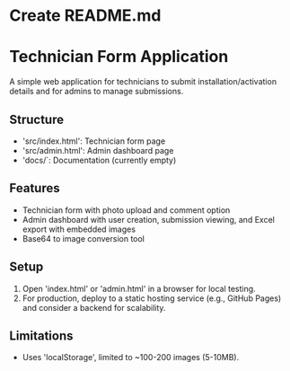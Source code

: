 # Create README.md

# Technician Form Application

A simple web application for technicians to submit installation/activation details and for admins to manage submissions.

## Structure
- 'src/index.html': Technician form page
- 'src/admin.html': Admin dashboard page
- 'docs/`: Documentation (currently empty)

## Features
- Technician form with photo upload and comment option
- Admin dashboard with user creation, submission viewing, and Excel export with embedded images
- Base64 to image conversion tool

## Setup
1. Open 'index.html' or 'admin.html' in a browser for local testing.
2. For production, deploy to a static hosting service (e.g., GitHub Pages) and consider a backend for scalability.

## Limitations
- Uses 'localStorage', limited to ~100-200 images (5-10MB).